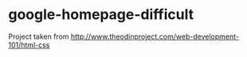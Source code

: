 # google-homepage-difficult

Project taken from http://www.theodinproject.com/web-development-101/html-css
